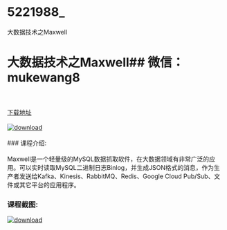 # 5221988_
大数据技术之Maxwell
# 大数据技术之Maxwell## 微信：mukewang8
<br/></br>[下载地址](http://www.36tz.cn/article/5221988 "下载地址")
<br/></br>[![download](http://36tz.cn/muke_img/2021_12_1-37-300x191.png "下载地址")](http://www.36tz.cn/article/5221988 "下载地址")
<br/></br>### 课程介绍:<br/></br>Maxwell是一个轻量级的MySQL数据抓取软件，在大数据领域有非常广泛的应用。可以实时读取MySQL二进制日志Binlog，并生成JSON格式的消息，作为生产者发送给Kafka、Kinesis、RabbitMQ、Redis、Google Cloud Pub/Sub、文件或其它平台的应用程序。

### 课程截图:
[![download](http://36tz.cn/muke_img/2021_12_2-9.png "下载地址")](http://www.36tz.cn/article/5221988 "下载地址")
